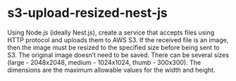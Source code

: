 # s3-upload-resized-nest-js
Using Node.js (ideally Nest.js), create a service that accepts files using HTTP protocol and uploads them to AWS S3. If the received file is an image, then the image must be resized to the specified size before being sent to S3.   The original image doesn’t need to be saved. There can be several sizes (large - 2048x2048, medium - 1024x1024, thumb - 300x300). The dimensions are the maximum allowable values for the width and height.
